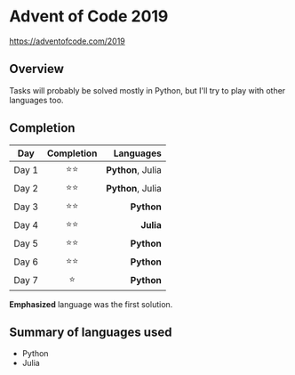 # Advent of Code 2019
https://adventofcode.com/2019

## Overview
Tasks will probably be solved mostly in Python, but I'll try to play with other languages too.

## Completion
| Day   | Completion | Languages |
|-------|:----------:|----------:|
| Day 1 | ⭐⭐ | **Python**, Julia |
| Day 2 | ⭐⭐ | **Python**, Julia |
| Day 3 | ⭐⭐ | **Python** |
| Day 4 | ⭐⭐ | **Julia** |
| Day 5 | ⭐⭐ | **Python** |
| Day 6 | ⭐⭐ | **Python** |
| Day 7 | ⭐ | **Python** |

**Emphasized** language was the first solution.

## Summary of languages used
+ Python
+ Julia
